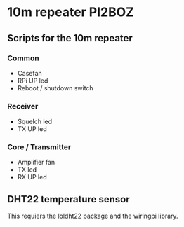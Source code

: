 # 10m repeater PI2BOZ

## Scripts for the 10m repeater

### Common
- Casefan
- RPi UP led
- Reboot / shutdown switch

### Receiver
- Squelch led
- TX UP led

### Core / Transmitter
- Amplifier fan
- TX led
- RX UP led

## DHT22 temperature sensor
This requiers the loldht22 package and the wiringpi library.
